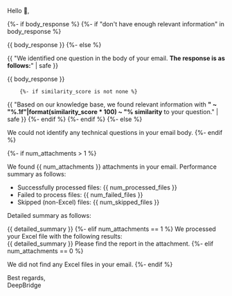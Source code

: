 Hello 👋,  

{%- if body_response %}
    {%- if "don't have enough relevant information" in body_response %}

{{ body_response }}
    {%- else %}

{{ "We identified one question in the body of your email. **The response is as follows:**" | safe }}  

{{ body_response }}

        {%- if similarity_score is not none %}
        
{{ "Based on our knowledge base, we found relevant information with **" ~ "%.1f"|format(similarity_score * 100) ~ "% similarity** to your question." | safe }}
        {%- endif %}
    {%- endif %}
{%- else %}

We could not identify any technical questions in your email body.
{%- endif %}

{%- if num_attachments > 1 %}

We found {{ num_attachments }} attachments in your email.
Performance summary as follows:  

- Successfully processed files: {{ num_processed_files }}
- Failed to process files: {{ num_failed_files }}
- Skipped (non-Excel) files: {{ num_skipped_files }}

Detailed summary as follows:

{{ detailed_summary }}
{%- elif num_attachments == 1 %}
We processed your Excel file with the following results:  
{{ detailed_summary }}
Please find the report in the attachment.
{%- elif num_attachments == 0 %}

We did not find any Excel files in your email.
{%- endif %}

Best regards,  
DeepBridge
